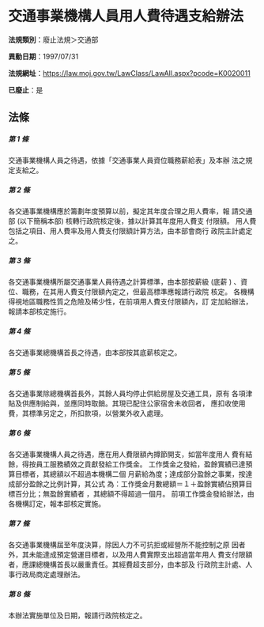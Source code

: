 # 交通事業機構人員用人費待遇支給辦法

**法規類別**：廢止法規＞交通部

**異動日期**：1997/07/31  

**法規網址**：https://law.moj.gov.tw/LawClass/LawAll.aspx?pcode=K0020011

**已廢止**：是



## 法條
##### 第 1 條
交通事業機構人員之待遇，依據「交通事業人員資位職務薪給表」及本辦
法之規定支給之。

##### 第 2 條
各交通事業機構應於籌劃年度預算以前，擬定其年度合理之用人費率，報
請交通部 (以下簡稱本部) 核轉行政院核定後，據以計算其年度用人費支
付限額。
用人費包括之項目、用人費率及用人費支付限額計算方法，由本部會商行
政院主計處定之。

##### 第 3 條
各交通事業機構所屬交通事業人員待遇之計算標準，由本部按薪級 (底薪
) 、資位、職務，在其用人費支付限額內定之，但最高標準應報請行政院
核定。
各機構得視地區職務性質之危險及稀少性，在前項用人費支付限額內，訂
定加給辦法，報請本部核定施行。

##### 第 4 條
各交通事業總機構首長之待遇，由本部按其底薪核定之。

##### 第 5 條
各交通事業除總機構首長外，其餘人員均停止供給房屋及交通工具，原有
各項津貼及供應制給與，並應同時取銷。其現已配住公家宿舍未收回者，
應扣收使用費，其標準另定之，所扣款項，以營業外收入處理。

##### 第 6 條
各交通事業機構人員之待遇，應在用人費限額內撙節開支，如當年度用人
費有結餘，得按員工服務績效之貢獻發給工作獎金。
工作獎金之發給，盈餘實績已達預算目標者，其總額以不超過本機構二個
月薪給為度；達成部分盈餘之事業，按達成部分盈餘之比例計算，其公式
為：工作獎金月數總額＝１＋盈餘實績佔預算目標百分比；無盈餘實績者
，其總額不得超過一個月。
前項工作獎金發給辦法，由各機構訂定，報本部核定實施。

##### 第 7 條
各交通事業機構屆至年度決算，除因人力不可抗拒或經營所不能控制之原
因者外，其未能達成預定營運目標者，以及用人費實際支出超過當年用人
費支付限額者，應課總機構首長以嚴重責任。其經費超支部分，由本部及
行政院主計處、人事行政局商定處理辦法。

##### 第 8 條
本辦法實施單位及日期，報請行政院核定之。


